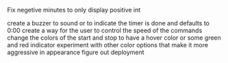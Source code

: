 <!-- connect a stop button or have the moves stop when timer is on/off -->
Fix negetive minutes to only display positive int

create a buzzer to sound or to indicate the timer is done and defaults to 0:00
create a way for the user to control the speed of the commands
change the colors of the start and stop to have a hover color or some green and red indicator
experiment with other color options that make it more aggressive in appearance
figure out deployment
